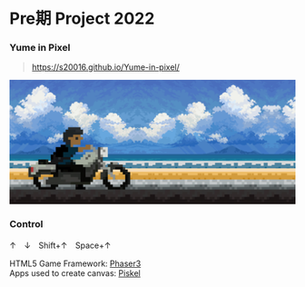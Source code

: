 # Pre期 Project 2022
### Yume in Pixel

> https://s20016.github.io/Yume-in-pixel/

![stella-to-ore](./src/assets/oresamadesu.png)

### Control
↑　↓　Shift+↑　Space+↑ 

HTML5 Game Framework: [Phaser3](https://phaser.io/phaser3)  
Apps used to create canvas: [Piskel](https://www.piskelapp.com/)
